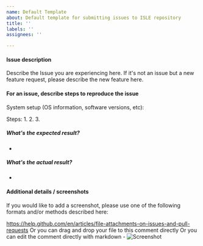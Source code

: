```yaml
---
name: Default Template
about: Default template for submitting issues to ISLE repository
title: ''
labels: ''
assignees: ''

---
```


#### Issue description
Describe the Issue you are experiencing here.  If it's not an issue but a new feature request, please describe the new feature here.


#### For an issue, describe steps to reproduce the issue

System setup (OS information, software versions, etc):

Steps:
1.
2.
3.


##### What's the expected result?

-


##### What's the actual result?

-


#### Additional details / screenshots

If you would like to add a screenshot, please use one of the following formats and/or methods described here:

https://help.github.com/en/articles/file-attachments-on-issues-and-pull-requests
Or you can drag and drop your file to this comment directly
Or you can edit the comment directly with markdown - ![Screenshot]()

